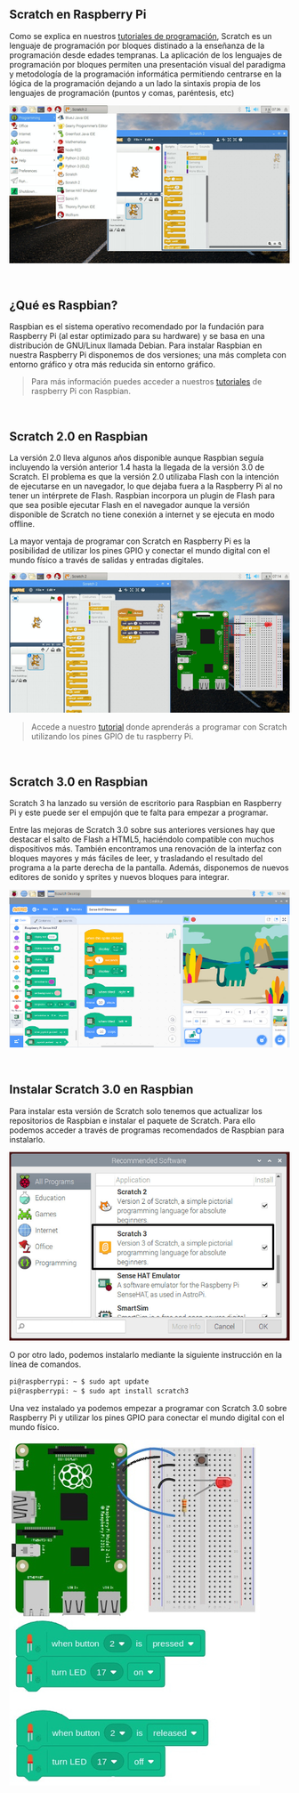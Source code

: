 ## Scratch en Raspberry Pi

Como se explica en nuestros <a target="_blank" href="https://www.programoergosum.com/cursos-online/scratch">tutoriales de programación</a>, Scratch es un lenguaje de programación por bloques distinado a la enseñanza de la programación desde edades tempranas. La aplicación de los lenguajes de programación por bloques permiten una presentación visual del paradigma y metodología de la programación informática permitiendo centrarse en la lógica de la programación dejando a un lado la sintaxis propia de los lenguajes de programación (puntos y comas, paréntesis, etc)

![](img/1.jpg "Scratch en Raspbian")



<br />



## ¿Qué es Raspbian?

Raspbian es el sistema operativo recomendado por la fundación para Raspberry Pi (al estar optimizado para su hardware) y se basa en una distribución de GNU/Linux llamada Debian. Para instalar Raspbian en nuestra Raspberry Pi disponemos de dos versiones; una más completa con entorno gráfico y otra más reducida sin entorno gráfico.

> Para más información puedes acceder a nuestros <a target="_blank" href="https://www.programoergosum.com/cursos-online/raspberry-pi">tutoriales</a> de raspberry Pi con Raspbian.



<br />



## Scratch 2.0 en Raspbian

La versión 2.0 lleva algunos años disponible aunque Raspbian seguía incluyendo la versión anterior 1.4 hasta la llegada de la versión 3.0 de Scratch. El problema es que la versión 2.0 utilizaba Flash con la intención de ejecutarse en un navegador, lo que dejaba fuera a la Raspberry Pi al no tener un intérprete de Flash. Raspbian incorpora un plugin de Flash para que sea posible ejecutar Flash en el navegador aunque la versión disponible de Scratch no tiene conexión a internet y se ejecuta en modo offline.

La mayor ventaja de programar con Scratch en Raspberry Pi es la posibilidad de utilizar los pines GPIO y conectar el mundo digital con el mundo físico a través de salidas y entradas digitales.

![](img/2.jpg "Pines GPIO con Scratch 2.0")

> Accede a nuestro <a target="_blank" href="https://www.programoergosum.com/cursos-online/raspberry-pi/242-control-de-gpio-con-scratch-en-raspberry-pi/introduccion">tutorial</a> donde aprenderás a programar con Scratch utilizando los pines GPIO de tu raspberry Pi.



<br />



## Scratch 3.0 en Raspbian

Scratch 3 ha lanzado su versión de escritorio para Raspbian en Raspberry Pi y este puede ser el empujón que te falta para empezar a programar.

Entre las mejoras de Scratch 3.0 sobre sus anteriores versiones hay que destacar el salto de Flash a HTML5, haciéndolo compatible con muchos dispositivos más. También encontramos una renovación de la interfaz con bloques mayores y más fáciles de leer, y trasladando el resultado del programa a la parte derecha de la pantalla. Además, disponemos de nuevos editores de sonido y sprites y nuevos bloques para integrar.

![](img/3.jpg "Scratch 3.0 en Raspbian")



<br />



## Instalar Scratch 3.0 en Raspbian

Para instalar esta versión de Scratch solo tenemos que actualizar los repositorios de Raspbian e instalar el paquete de Scratch. Para ello podemos acceder a través de programas recomendados de Raspbian para instalarlo.

![](img/4.jpg "Agregar Scratch 3.0 en Raspbian")

O por otro lado, podemos instalarlo mediante la siguiente instrucción en la línea de comandos.

```sh
pi@raspberrypi: ~ $ sudo apt update
pi@raspberrypi: ~ $ sudo apt install scratch3
```

Una vez instalado ya podemos empezar a programar con Scratch 3.0 sobre Raspberry Pi y utilizar los pines GPIO para conectar el mundo digital con el mundo físico.

![](img/5.jpg "Pines GPIO con Scratch 3.0")
